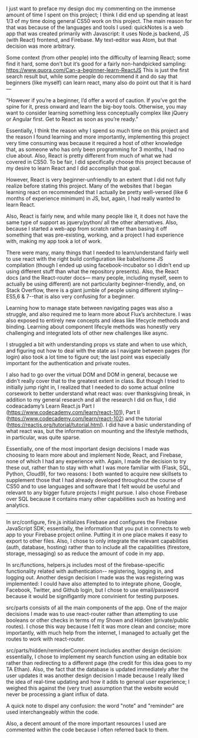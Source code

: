 I just want to preface my design doc my commenting on the immense amount of time I spent on this project; I think I did end up spending at least 1/3 of my time doing general CS50 work on this project. 
The main reason for that was because of the languages and tools I used: quickNotes is a web app that was created primarily with Javascript: it uses Node.js backend, JS (with React) frontend, and Firebase. My text-editor was Atom, but that decision was more arbitrary.  

Some context (from other people) into the difficulty of learning React; some find it hard, some don’t but it’s good for a fairly non-handpicked sampling:  https://www.quora.com/Can-a-beginner-learn-ReactJS
This is just the first search result but, while some people do recommend it and do say that beginners (like myself) can learn react, many also do point out that it is hard—

“However if you’re a beginner, I’d offer a word of caution. If you’ve got the spine for it, press onward and learn the big-boy tools. Otherwise, you may want to consider learning something less conceptually complex like jQuery or Angular first. Get to React as soon as you’re ready.”

Essentially, I think the reason why I spend so much time on this project and the reason I found learning and more importantly, implementing this project very time consuming was because it required a host of other knowledge that, as someone who has only been programming for 3 months, I had no clue about. Also, React is pretty different from much of what we had covered in CS50. 
To be fair, I did specifically choose this project because of my desire to learn React and I did accomplish that goal. 

However, React is very beginner-unfriendly to an extent that I did not fully realize before stating this project. Many of the websites that I began learning react on recommended that I actually be pretty well-versed (like 6 months of experience minimum) in JS, but, again, I had really wanted to learn React. 

Also, React is fairly new, and while many people like it, it does not have the same type of support as jquery/python/ all the other alternatives. Also, because I started a web-app from scratch rather than basing it off something that was pre-existing, working, and a project I had experience with, making my app took a lot of work. 

There were many, many things that I needed to learn/understand fairly well to use react with the right build configuration like babel/some JS compilation (though I ended up using facebook-incubator so I didn’t end up using different stuff than what the repository presents). Also, the React docs (and the React-router docs— many people, including myself, seem to actually be using different) are not particularity beginner-friendly, and, on Stack Overflow, there is a giant jumble of people using different styling-- ES5,6 & 7--that is also very confusing for a beginner. 

Learning how to manage state between navigating pages was also a struggle, and also required me to learn more about Flux’s architecture. I was also exposed to entirely new concepts and ideas like lifecycle methods and binding. Learning about component lifecyle methods was honestly very challenging and integrated lots of other new challenges like async. 

I struggled a bit with understanding props vs state and when to use which, and figuring out how to deal with the state as I navigate between pages (for login) also took a lot time to figure out; the last point was especially important for the authentication and private routes. 

I also had to go over the virtual DOM and DOM in general, because we didn’t really cover that to the greatest extent in class. 
But though I tried to initially jump right in, I realized that I needed to do some actual online corsework to better understand what react was: over thanksgiving break, in addition to my general research and all the research I did on flux,  I did codeacadamy’s Learn React.js Part I (https://www.codecademy.com/learn/react-101), Part II  (https://www.codecademy.com/learn/react-102) and the tutorial (https://reactjs.org/tutorial/tutorial.html). I did have a basic understanding of what react was, but the information on mounting and the lifestyle methods, in particular, was quite sparse. 

Essentially, one of the most important design decisions I made was choosing to learn more about and implement Node, React, and Firebase, none of which I had any experience with. Again, I made the decision to try these out, rather than to stay with what I was more familiar with (Flask, SQL, Python, Cloud9), for two reasons: I both wanted to acquire new skillsets to supplement those that I had already developed throughout the course of CS50 and to use languages and software that I felt would be useful
and relevant to any bigger future projects I might pursue. I also chose Firebase over SQL because it contains many other capabilities such as hosting and analytics.

---------------------------

In src/configure, fire.js initializes Firebase and configures the Firebase JavaScript SDK; essentially, the information that you put in connects to web app to your Firebase project online. Putting it in one place makes it easy to export to other files. Also, I chose to only integrate the relevant capabilities (auth, database, hosting) rather than to include all the capabilities (firestore, storage, messaging) so as reduce the amount of code in my app.

In src/functions, helpers.js includes most of the firebase-specific functionality related with authentication-- registering, logging in, and logging out. Another design decision I made was the was registering was implemented: I could have also attempted to to integrate phone, Google, Facebook, Twitter, and Github login, but I chose to use email/password because it would be signifigantly more convinient for testing purposes. 

src/parts consists of all the main components of the app. One of the major decisions I made was to use react-router rather than attempting to use booleans or other checks in terms of my Shown and Hidden (private/public routes). I chose this way because I felt it was more clean and concise; more importantly, with much help from the internet, I managed to actually get the routes to work with react-router.

src/parts/hidden/reminderComponent includes another design decision: essentially, I chose to implement my search function using an editable box rather than redirecting to a different page (the credit for this idea goes to my TA Ethan).
Also, the fact that the database is updated immediately after the user updates it was another design decision I made because I really liked the idea of real-time updating and how it adds to general user experience; I weighed this against the
(very true) assumption that the website would never be processing a giant influx of data.

A quick note to dispel any confusion: the word "note" and "reminder" are used interchangeably within the code.

Also, a decent amount of the more important resources I used are commented within the code because I often referred back to them.


